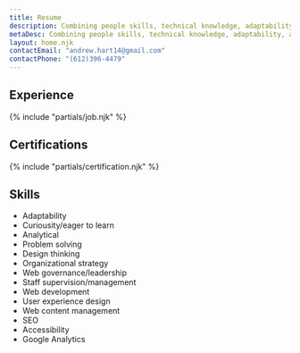 ```yaml
---
title: Resume
description: Combining people skills, technical knowledge, adaptability, and a mission-driven attitude to find fair, successful solutions to challenges for government, non-profit, and advocacy-based organizations.
metaDesc: Combining people skills, technical knowledge, adaptability, and a mission-driven attitude to find fair, successful solutions to challenges for government, non-profit, and advocacy-based organizations.
layout: home.njk
contactEmail: "andrew.hart14@gmail.com"
contactPhone: "(612)396-4479"
---
```

<div class="content">
<div class="content-measure">
<div class="content-indent">
<h2 class="page-heading">Experience</h2>
{% include "partials/job.njk" %}
</div>
</div>
</div>
<div class="content">
<div class="content-measure">
<div class="content-indent">
<h2 class="page-heading">Certifications</h2>
{% include "partials/certification.njk" %}
</div>
</div>
</div>
<div class="content">
<div class="content-measure">
<div class="content-indent">
<h2 class="page-heading">Skills</h2>
<ul class="list-compact">
<li>Adaptability</li>
<li>Curiousity/eager to learn</li>
<li>Analytical</li>
<li>Problem solving</li>
<li>Design thinking</li>
<li>Organizational strategy</li>
<li>Web governance/leadership</li>
<li>Staff supervision/management</li>
<li>Web development</li>
<li>User experience design</li>
<li>Web content management</li>
<li>SEO</li>
<li>Accessibility</li>
<li>Google Analytics</li>
</ul>
</div>
</div>
</div>